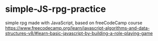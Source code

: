 # simple-JS-rpg-practice
simple rpg made with JavaScript, based on freeCodeCamp course
https://www.freecodecamp.org/learn/javascript-algorithms-and-data-structures-v8/#learn-basic-javascript-by-building-a-role-playing-game
